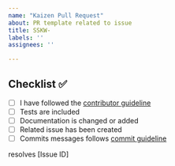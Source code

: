 ```yaml
---
name: "Kaizen Pull Request"
about: PR template related to issue
title: SSKW-
labels: ''
assignees: ''

---
```


<!-- Thanks so much for your PR, your contribution is appreciated! -->

## Checklist ✅

- [ ] I have followed the [contributor guideline](https://github.com/Sphinx-Society/kaizen-web-client/blob/master/CONTRIBUTING.md)
- [ ] Tests are included
- [ ] Documentation is changed or added
- [ ] Related issue has been created
- [ ] Commits messages follows [commit guideline](https://github.com/Sphinx-Society/kaizen-web-client/blob/master/CONTRIBUTING.md/#Commits)

resolves [Issue ID]

<!-- Replace [Issue ID] with the issue id -->